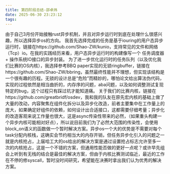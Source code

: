 ```yaml
---
title: 第四阶段总结-邵卓炜
date: 2025-06-30 23:23:12
tags:
---
```

由于自己3月份开始接触rust异步机制，并且对异步运行时到底在处理什么很感兴趣，所以选择异步os的方向。
我首先选择完成的任务是基于iouring的用户态异步运行时，链接在https://github.com/Shao-ZW/kunio，支持常见的文件和网络（Tcp）io。在我的实践经历来看，用户态异步运行时的构建像写一个 任务调度器 + 操作系统IO接口的异步封装。
为了进一步优化运行时的任务队列（以及优化我们比赛的OS内核），我选择参考BBQ paper实现的无锁ringbuffer，链接在https://github.com/Shao-ZW/bbring，虽然最终性能并不理想，但实现该结构是一个很有趣的历程。无锁的设计总是“危险”而精妙的，哪怕论文给出算法伪代码，实现的过程依然是相当曲折的，内存序的问题，aba问题，以及如何调整测试复现特定的bug，这个过程只有踩过坑才能知道痛。
关于我们的比赛内核，链接在https://github.com/greatbridf/osdev，我和我的队友在原先宏内核的基础上做了大量的改动，内容聚焦在组件化拆分以及异步化改造，前者主要集中在工作量上的庞大，如果确定好组件的依赖，如何设计出合适接口，这都需要仔细考量；异步化的改造客观来说工作量也很大，这是async传染性带来的必然，（如果重头构建一个异步内核可能相对好点），所以说目前我们为了必然大范围的传染性，会使用block_on语义的函数做一个暂时解决方案。异步os一个大的优势是不需要对每个task分配内核栈，这确实会节约相当大的内存开销，但任务异步化引入的问题之一就是内核抢占，上届哈工大的os给出的解决方案是通过设置抢占标志允许至多一次的内核抢占，这是一个不错的方案，但通用性能否做的更好一点呢？或许早先组会上听到有无栈的结合是最佳的解决方案，但由于内核比赛测试临近，最近的工作在不停的修syscall，暂时没时间研究，希望能在决赛时拿出我们认为优秀的解决方案。